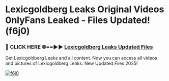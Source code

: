 # Lexicgoldberg Leaks Original Videos 0nlyFans Leaked - Files Updated! (f6j0)

<h3>🔴 CLICK HERE 🌐==►► <a href="https://tinyurl.com/ms9xzufz" rel="nofollow">Lexicgoldberg Leaks Updated Files</a></h3>

Get Lexicgoldberg Leaks and all content. Now you can access all videos and pictures of Lexicgoldberg Leaks. New Updated Files 2025!

[![f6j0](https://i.imgur.com/ppqm5kG.gif)](https://tinyurl.com/ms9xzufz)
